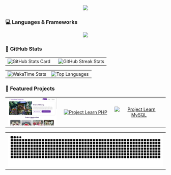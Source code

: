<div align="center">
<a href="https://discord.com/users/1134220267535745065"><img src="https://lanyard.cnrad.dev/api/1134220267535745065?theme=dark" /></a>
</div>

### 💻 **Languages & Frameworks**

<div align="center">
<p><img src="https://skillicons.dev/icons?i=cpp,java,php,html,css,mysql,git,vscode,idea,stackoverflow" /></p>
</div>

### 🦉 **GitHub Stats**

<table width="100%">
<tr> 
<td>
 <picture>
<source media="(prefers-color-scheme: dark)" srcset="https://github-readme-stats.vercel.app/api?username=Arganata-on&layout=normal&show_icons=true&theme=tokyonight&hide_border=true&count_private=true">
<source media="(prefers-color-scheme: light)" srcset="https://github-readme-stats.vercel.app/api?username=Arganata-on&layout=normal&show_icons=true&theme=buefy&hide_border=true&count_private=true">
<img align="center" src="https://github-readme-stats.vercel.app/api?username=Arganata-on&layout=normal&show_icons=true&theme=tokyonight&hide_border=true&count_private=true" alt="GitHub Stats Card">
</picture>
</td>
<td width="50%" align="center">
<picture>
<source media="(prefers-color-scheme: dark)" srcset="https://github-readme-streak-stats.herokuapp.com/?user=Arganata-on&theme=tokyonight&hide_border=true">
<source media="(prefers-color-scheme: light)" srcset="https://github-readme-streak-stats.herokuapp.com/?user=Arganata-on&theme=buefy&hide_border=true">
<img align="center" src="https://github-readme-streak-stats.herokuapp.com/?user=Arganata-on&theme=tokyonight&hide_border=true" alt="GitHub Streak Stats">
</picture>
</td>
</tr>
</table>

<table width="100%">
<tr> 
<td width="50%" align="center">
<picture>
<source media="(prefers-color-scheme: dark)" srcset="https://github-readme-stats.vercel.app/api/wakatime?username=Arganata&layout=compact&theme=tokyonight&hide_border=true&langs_count=6">
<source media="(prefers-color-scheme: light)" srcset="https://github-readme-stats.vercel.app/api/wakatime?username=Arganata&layout=compact&theme=buefy&hide_border=true&langs_count=6">
<img align="center" src="https://github-readme-stats.vercel.app/api/wakatime?username=Arganata&layout=normal&theme=tokyonight&hide_border=true&langs_count=6" alt="WakaTime Stats">
</picture>
</td>
<td width="50%" align="center">
<picture>
<source media="(prefers-color-scheme: dark)" srcset="https://github-readme-stats.vercel.app/api/top-langs/?username=Arganata-on&layout=compact&theme=tokyonight&hide_border=true&count_private=true&langs_count=12">
<source media="(prefers-color-scheme: light)" srcset="https://github-readme-stats.vercel.app/api/top-langs/?username=Arganata-on&layout=compact&theme=buefy&hide_border=true&count_private=true&langs_count=12">
<img align="center" src="https://github-readme-stats.vercel.app/api/top-langs/?username=Arganata-on&layout=normal&theme=tokyonight&hide_border=true&count_private=true&bg_color=0D1117&langs_count=12" alt="Top Languages">
</picture>
</td>
</tr>
</table>

### 🚀 **Featured Projects**

<table width="100%">
<tr>
<td width="25%" align="center">
<a href="https://github.com/Arganata-on/website-toko-bouquet">
<picture>
<img src="https://raw.githubusercontent.com/Arganata-on/website-toko-bouquet/main/thumbnail.png" alt="Project Website Toko Bouquet">
</picture>
</a>
</td>
<td width="25%" align="center">
<a href="https://github.com/Arganata-on/learn-php">
<picture>
<img src="https://img.youtube.com/vi/zZ6vybT1HQs/maxresdefault.jpg" alt="Project Learn PHP">
</picture>
</a>
</td>
<td width="25%" align="center">
<a href="https://github.com/Arganata-on/learn-mysql">
<picture>
<img src="https://img.youtube.com/vi/5OdVJbNCSso/maxresdefault.jpg" alt="Project Learn MySQL">
</picture>
</a>
</td>
</tr>
</table>

<table width="100%">
<tr> 
<td width="50%" align="center">
<picture>
<source media="(prefers-color-scheme: dark)" srcset="https://raw.githubusercontent.com/Arganata-on/Arganata-on/output/github-contribution-grid-snake-dark.svg">
<source media="(prefers-color-scheme: light)" srcset="https://raw.githubusercontent.com/Arganata-on/Arganata-on/output/github-contribution-grid-snake.svg">
<img src="https://raw.githubusercontent.com/Arganata-on/Arganata-on/output/github-contribution-grid-snake-dark.svg" alt="Contribution Snake">
</picture>
</td>
</tr>
</table>
